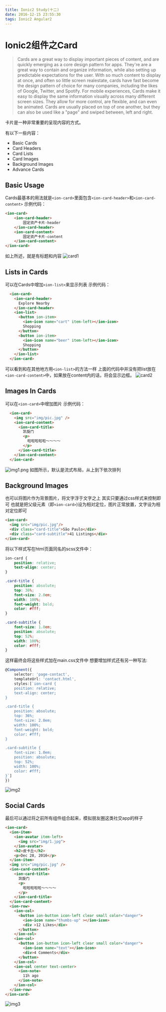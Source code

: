```yaml
---
title: Ionic2 Study(十二)
date: 2016-12-15 23:55:30
tags: Ionic2 Angular2
---
```

# Ionic2组件之Card
> Cards are a great way to display important pieces of content, and are quickly emerging as a core design pattern for apps. They're are a great way to contain and organize information, while also setting up predictable expectations for the user. With so much content to display at once, and often so little screen realestate, cards have fast become the design pattern of choice for many companies, including the likes of Google, Twitter, and Spotify.
For mobile experiences, Cards make it easy to display the same information visually across many different screen sizes. They allow for more control, are flexible, and can even be animated. Cards are usually placed on top of one another, but they can also be used like a "page" and swiped between, left and right.

卡片是一种非常重要的呈现内容的方式。

有以下一些内容：
- Basic Cards
- Card Headers
- Card Lists
- Card Images
- Background Images
- Advance Cards

## Basic Usage
Cards最基本的用法就是`<ion-card>`里面包含`<ion-card-header>`和`<ion-card-content>`
示例代码：
``` html
<ion-card>
	<ion-card-header>
		固定资产卡片-header
	</ion-card-header>
	<ion-card-content>
		固定资产卡片-content
	</ion-card-content>
</ion-card>
```
如上所述，就是有标题和内容
![card1](card1.png)

## Lists in Cards
可以在Cards中增加`<ion-list>`来显示列表
示例代码：
``` html 
  <ion-card>
    <ion-card-header>
      Explore Nearby
    </ion-card-header>
    <ion-list>
      <button ion-item>
        <ion-icon name="cart" item-left></ion-icon>
        Shopping
      </button>
      <button ion-item>
        <ion-icon name="beer" item-left></ion-icon>
        Shopping
      </button>
    </ion-list>
  </ion-card>
```
可以看到和在其他地方用`<ion-list>`的方法一样
上面的代码中并没有把list放在`<ion-card-content>`中，如果放在content内的话，将会显示边框。
![card2](card2.png)

## Images In Cards
可以在`<ion-card>`中增加图片
示例代码：
``` html
  <ion-card>
    <img src="img/pic.jpg" />
    <ion-card-content>
      <ion-card-title>
        凯旋门
        <p>
          啦啦啦啦啦～～～～
        </p>
      </ion-card-title>
    </ion-card-content>   
  </ion-card>
```

![img1.png](img1.png)
如图所示，默认是流式布局，从上到下依次排列

## Background Images
也可以将图片作为背景图片，将文字浮于文字之上
其实只要通过css样式来控制即可
也就是把父级元素（即`<ion-card>`)设为相对定位，图片正常放置，文字设为相对定位即可

``` html 
<ion-card>
  <img src="img/pic.jpg"/>
  <div class="card-title">São Paulo</div>
  <div class="card-subtitle">41 Listings</div>
</ion-card>
```
将以下样式写在html页面同名的scss文件中：
``` scss
ion-card {
	position: relative;
	text-align: center;
}

.card-title {
	position: absolute;
	top: 36%;
	font-size: 2.0em;
	width: 100%;
	font-weight: bold;
	color: #fff;
}

.card-subtitle {
	font-size: 1.0em;
	position: absolute;
	top: 52%;
	width: 100%;
	color: #fff;
}
```

这样最终会将这些样式加在main.css文件中
想要增加样式还有另一种写法:
``` typescript
@Component({
	selector: 'page-contact',
	templateUrl: 'contact.html',
	styles:[`ion-card {
	position: relative;
	text-align: center;
}

.card-title {
	position: absolute;
	top: 36%;
	font-size: 2.0em;
	width: 100%;
	font-weight: bold;
	color: #fff;
}

.card-subtitle {
	font-size: 1.0em;
	position: absolute;
	top: 52%;
	width: 100%;
	color: #fff;
}`]
})
```

![img2](img2.png)

## Social Cards
最后可以通过将之前所有组件组合起来，模拟朋友圈这类社交app的样子
``` html 
<ion-card>
  <ion-item>
    <ion-avatar item-left>
      <img src="img/1.jpg">
    </ion-avatar>
    <h2>皮卡丘</h2>
    <p>Dec 28, 2016</p>
  </ion-item>
  <img src="img/pic.jpg" />
  <ion-card-content>
    <ion-card-title>
      凯旋门
      <p>
        啦啦啦啦啦～～～～
      </p>
    </ion-card-title>
  </ion-card-content>
  <ion-row>
    <ion-col>
      <button ion-button icon-left clear small color="danger">
        <ion-icon name="thumbs-up" ></ion-icon>
        <div >12 Likes</div>
      </button>
    </ion-col>
    <ion-col>
      <button ion-button icon-left clear small color="danger">
        <ion-icon name="text"></ion-icon>
        <div>4 Comments</div>
      </button>
    </ion-col>
    <ion-col center text-center>
      <ion-note>
        11h ago
      </ion-note>
    </ion-col>
  </ion-row>
</ion-card>
```
![img3](img3.png)


